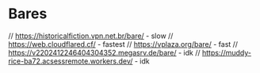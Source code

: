 # Bares

// https://historicalfiction.vpn.net.br/bare/ - slow
// https://web.cloudflared.cf/ - fastest
// https://vplaza.org/bare/ - fast
// https://v2202412246404304352.megasrv.de/bare/ - idk
// https://muddy-rice-ba72.acsessremote.workers.dev/ - idk
